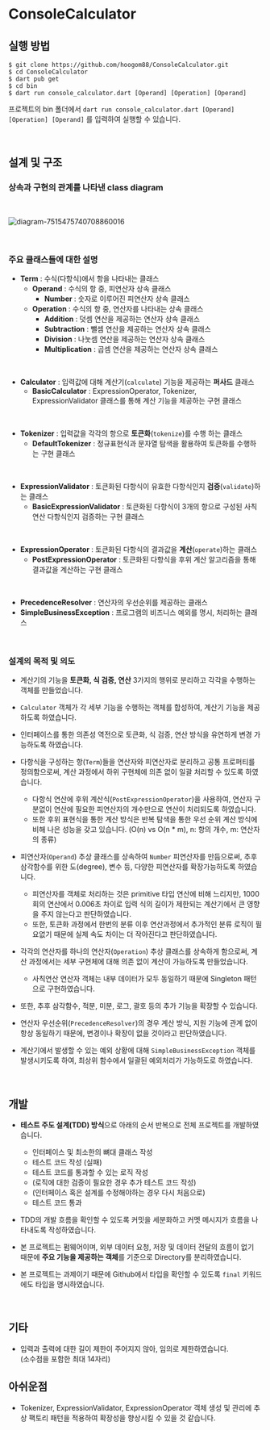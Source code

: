 # ConsoleCalculator
## 실행 방법
`$ git clone https://github.com/hoogom88/ConsoleCalculator.git`  
`$ cd ConsoleCalculator`  
`$ dart pub get`  
`$ cd bin`  
`$ dart run console_calculator.dart [Operand] [Operation] [Operand]`  

프로젝트의 bin 폴더에서 `dart run console_calculator.dart [Operand] [Operation] [Operand]` 를 입력하여 실행할 수 있습니다. 

<br/>

## 설계 및 구조

### 상속과 구현의 관계를 나타낸 class diagram
<br/>

![diagram-7515475740708860016](https://github.com/hoogom88/ConsoleCalculator/assets/67893559/cae61044-ce3c-486d-b07f-ffe317e2f797)

<br/>


### 주요 클래스들에 대한 설명
- **Term** : 수식(다항식)에서 항을 나타내는 클래스
  - **Operand** : 수식의 항 중, 피연산자 상속 클래스
    - **Number** : 숫자로 이루어진 피연산자 상속 클래스
  - **Operation** : 수식의 항 중, 연산자를 나타내는 상속 클래스
    - **Addition** : 덧셈 연산을 제공하는 연산자 상속 클래스
    - **Subtraction** : 뺄셈 연산을 제공하는 연산자 상속 클래스
    - **Division** : 나눗셈 연산을 제공하는 연산자 상속 클래스
    - **Multiplication** : 곱셈 연산을 제공하는 연산자 상속 클래스

<br/>

- **Calculator** : 입력값에 대해 계산기(`calculate`) 기능을 제공하는 **퍼사드** 클래스
  - **BasicCalculator** : ExpressionOperator, Tokenizer, ExpressionValidator 클래스를 통해 계산 기능을 제공하는 구현 클래스

<br/>

- **Tokenizer** : 입력값을 각각의 항으로 **토큰화**(`tokenize`)를 수행 하는 클래스
  - **DefaultTokenizer** : 정규표현식과 문자열 탐색을 활용하여 토큰화를 수행하는 구현 클래스

<br/>

- **ExpressionValidator** : 토큰화된 다항식이 유효한 다항식인지 **검증**(`validate`)하는 클래스
  - **BasicExpressionValidator** : 토큰화된 다항식이 3개의 항으로 구성된 사칙연산 다항식인지 검증하는 구현 클래스

<br/>

- **ExpressionOperator** : 토큰화된 다항식의 결과값을 **계산**(`operate`)하는 클래스
  -  **PostExpressionOperator** : 토큰화된 다항식을 후위 계산 알고리즘을 통해 결과값을 계산하는 구현 클래스
  
<br/>

- **PrecedenceResolver** : 연산자의 우선순위를 제공하는 클래스
- **SimpleBusinessException** : 프로그램의 비즈니스 예외를 명시, 처리하는 클래스

<br/>

### 설계의 목적 및 의도
- 계산기의 기능을 **토큰화, 식 검증, 연산** 3가지의 행위로 분리하고 각각을 수행하는 객체를 만들었습니다.
- `Calculator` 객체가 각 세부 기능을 수행하는 객체를 합성하여, 계산기 기능을 제공하도록 하였습니다.
- 인터페이스를 통한 의존성 역전으로 토큰화, 식 검증, 연산 방식을 유연하게 변경 가능하도록 하였습니다.

- 다항식을 구성하는 항(`Term`)들을 연산자와 피연산자로 분리하고 공통 프로퍼티를 정의함으로써, 계산 과정에서 하위 구현체에 의존 없이 일괄 처리할 수 있도록 하였습니다.   
    - 다항식 연산에 후위 계산식(`PostExpressionOperator`)을 사용하여, 연산자 구분없이 연산에 필요한 피연산자의 개수만으로 연산이 처리되도록 하였습니다.
    - 또한 후위 표현식을 통한 계산 방식은 반복 탐색을 통한 우선 순위 계산 방식에 비해 나은 성능을 갖고 있습니다. (O(n) vs O(n * m), n: 항의 개수, m: 연산자의 종류)
- 피연산자(`Operand`) 추상 클래스를 상속하여 `Number` 피연산자를 만듬으로써, 추후 삼각함수를 위한 도(degree), 변수 등, 다양한 피연산자를 확장가능하도록 하였습니다.
    - 피연산자를 객체로 처리하는 것은 primitive 타입 연산에 비해 느리지만, 1000회의 연산에서 0.006초 차이로 입력 식의 길이가 제한되는 계산기에서 큰 영향을 주지 않는다고 판단하였습니다.
    - 또한, 토큰화 과정에서 한번의 분류 이후 연산과정에서 추가적인 분류 로직이 필요없기 때문에 실제 속도 차이는 더 작아진다고 판단하였습니다.
- 각각의 연산자를 하나의 연산자(`Operation`) 추상 클래스를 상속하게 함으로써, 계산 과정에서는 세부 구현체에 대해 의존 없이 계산이 가능하도록 만들었습니다.
    - 사칙연산 연산자 객체는 내부 데이터가 모두 동일하기 때문에 Singleton 패턴으로 구현하였습니다.
    
- 또한, 추후 삼각함수, 적분, 미분, 로그, 괄호 등의 추가 기능을 확장할 수 있습니다.
- 연산자 우선순위(`PrecedenceResolver`)의 경우 계산 방식, 지원 기능에 관계 없이 항상 동일하기 때문에, 변경이나 확장이 없을 것이라고 판단하였습니다.
- 계산기에서 발생할 수 있는 예외 상황에 대해 `SimpleBusinessException` 객체를 발생시키도록 하여, 최상위 함수에서 일괄된 예외처리가 가능하도로 하였습니다.

<br/>

## 개발
- **테스트 주도 설계(TDD) 방식**으로 아래의 순서 반복으로 전체 프로젝트를 개발하였습니다.
    - 인터페이스 및 최소한의 뼈대 클래스 작성
    - 테스트 코드 작성 (실패)
    - 테스트 코드를 통과할 수 있는 로직 작성
    - (로직에 대한 검증이 필요한 경우 추가 테스트 코드 작성)
    - (인터페이스 혹은 설계를 수정해야하는 경우 다시 처음으로)
    - 테스트 코드 통과
- TDD의 개발 흐름을 확인할 수 있도록 커밋을 세분화하고 커멧 메시지가 흐름을 나타내도록 작성하였습니다.

- 본 프로젝트는 펌웨어이며, 외부 데이터 요청, 저장 및 데이터 전달의 흐름이 없기 때문에 **주요 기능을 제공하는 객체**를 기준으로 Directory를 분리하였습니다.
- 본 프로젝트는 과제이기 때문에 Github에서 타입을 확인할 수 있도록 `final` 키워드에도 타입을 명시하였습니다.

<br/>

## 기타
- 입력과 출력에 대한 길이 제한이 주어지지 않아, 임의로 제한하였습니다.  
    (소수점을 포함한 최대 14자리)

## 아쉬운점
- Tokenizer, ExpressionValidator, ExpressionOperator 객체 생성 및 관리에 추상 팩토리 패턴을 적용하여 확장성을 향상시킬 수 있을 것 같습니다.
